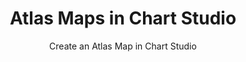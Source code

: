 ---
layout: tutorial-single_layout
title: Atlas Maps in Chart Studio 
subtitle: Create an Atlas Map in Chart Studio 
permalink: /make-scatter-map/
imageurl: /static/images/scatter-map/atlasmap-thimb.png
state: active
tags: maps
order: 1 
meta_description: A tutorial on how to make an scatter map in Chart Studio.
popularity: featured
carouselimageurl:
actioncall: How to make a scatter map in Chart Studio
actioncall-url: https://plot.ly/create/?fid=plotly2_demo%3A316

otherlang: Know how to program? See how to create this in [Python](https://plot.ly/python/scatter-plots-on-maps/) or [R](https://plot.ly/r/scatter-plots-on-maps/).

live-graph: <iframe width="900" height="800" frameborder="0" scrolling="no" src="https://plot.ly/~plotly2_demo/316/"></iframe>

steps:
 - title: Try an Example
   sub-steps:
    - copy: "You can also use the data featured in this tutorial by clicking on 'Open This Data in Plotly' on the left-hand side. It'll open in your workspace."
      img: "![Open data](../static/images/enter-data-in-the-grid/open-this-data.png)"

 - title: Add Your Data to Plotly
   sub-steps:
    - copy: "Head to Plotly’s new online [workspace](https://plot.ly/create) and add your data. You have the option of typing directly in the grid, uploading your file, or entering a URL of an online dataset. Plotly accepts .xls, .xlsx, or .csv files. For more information on how to enter your data, see [this](http://help.plot.ly/add-data-to-the-plotly-grid/) tutorial."
    - copy: "For this tutorial, we are using the USA Airport Traffic dataset, which can be added by clicking 'IMPORT' and selecting 'By URL'. Then paste in the URL: https://raw.githubusercontent.com/plotly/datasets/master/2011_february_us_airport_traffic.csv"
      img: "![add data](../static/images/scatter-map/add-data.png)"

 - title: Create Chart
   sub-steps:
    - copy: "After adding the data, select GRAPH on the left-hand side, then 'Create'. Click 'Chart Type', then choose 'Atlas Maps' in the 'MAPS' column."
      img: "![chart type](../static/images/scatter-map/chart-type.png)"
    - copy: "Now, in the panel on the left-hand of the screen you ought to see options to select the variables. First, click the ‘Latitude’ dropdown and select the column name ‘lat’ and then for the longitude dropdown select the column name ‘long’. This ought to have filled scatter points over the map. Additionally, click the ‘Hover Text’ dropdown and select the column variable ‘airport’, which will display the column values when a user hovers over a data point."
      img: "![trace values](../static/images/scatter-map/select-trace-values.png)"
    - copy: "As you can see for this particular dataset all data points appear to be in the USA, thus click the ‘Map Region’ dropdown and select ‘USA’. This simply changes the region to the USA as opposed to a global map. Below, the projection dropdown will automatically default to ‘Albers USA’."
      img: "![map region](../static/images/scatter-map/select-map-region.png)"
    - copy: "For this particular dataset, there is a variable called ‘cnt’ which represents air traffic (frequency of arrival and departures) at each airport. Thus, click the ‘Color’ dropdown and select the variable ‘cnt’. This will color each airport data point by its ‘cnt’ value and a colorbar will appear by default on the right-hand side of the plot. Viewers of the plot will be easily able to identify which are the less busy and busiest airports in the USA."
      img: "![color trace](../static/images/scatter-map/select-trace-color.png)"

 - title: Style Chart
   sub-steps:
    - copy: "To apply different features and styles to the plot click the ‘STYLE’ tab. Here, you ought to see numerous options such as Traces, Layout, Notes, etc. For now, select ‘Traces’ to apply styles to the traces."
    - copy: "First, in the ‘Traces’ panel select the appropriate color scale. For this tutorial, we’ve used the regular grey-red color scale. Other options that are available are the direction of the color scale, visibility, and custom range. For now, simply click ‘Show Color Bar’."
      img: "![color bar](../static/images/scatter-map/show-color-bar.png)"
    - copy: "Second, in the same panel immediately below, select the ‘Diameter’ text box and enter the value ‘8’. This ought to increase the size of the data points in the plot, making it easier to discern the colour of each data point."
      img: "![style data points](../static/images/scatter-map/style-data-points.png)"
    - copy: "The last changes we will make in this panel, again immediately below, are the ‘Values Shown on Hover’ section. Here, unselect the ‘Lat’ and ‘Lon’ checkboxes. This ensures that latitude and longitude values are not displayed on hover."
      img: "![show on hover](../static/images/scatter-map/values-shown-on-hover.png)"
    - copy: "Now, click ‘Color Bars’ under ‘STYLE’ tab and then select the ‘Size and Positioning’ panel. Here, you can adjust the size, horizontal and vertical positioning, and padding. For this tutorial, simply enter the values in the text box and click the ‘Positioning Anchor’ and select ‘Left’."
      img: "![color bar settings](../static/images/scatter-map/color-bar-size-and-positioning.png)"
    - copy: "Now, click ‘Layout’ under the ‘STYLE’ tab and then select the ‘Title and Fonts’ panel. Here, under the ‘Title’ section you can enter the plot title “USA Airport Traffic” and click ‘B’ to make the text bold. Alternatively, you can edit this in HTML by clicking the ‘EDIT IN HTML’ tab at the bottom of the text box. Another option, is to manually edit this directly in the plot by clicking where the title is situated."
      img: "![styling title](../static/images/scatter-map/styling-the-title.png)"

 - title: Save and Share
   sub-steps:
    - copy: "Your chart is now done! Click SAVE on the left-hand side."
      img: "![save](../static/images/scatter-map/save.png)"
    - copy: "After giving your file a name, select your PLOT and DATA as 'Public' or 'Private'. For more information on how sharing works, including the difference between private, public and secret sharing, visit [this](http://help.plot.ly/save-share-and-export-in-plotly/) page."
      img: "![privacy](../static/images/scatter-map/save-popup.png)"
---
